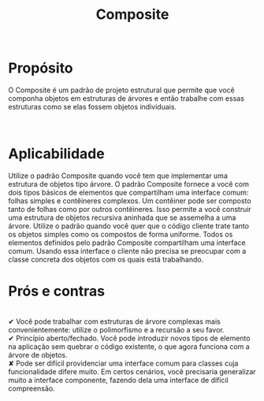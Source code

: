 <h1 align="center">
  Composite
</h1>

<br>

# Propósito
 
O Composite é um padrão de projeto estrutural que permite que você componha objetos em estruturas de árvores e então trabalhe com essas estruturas como se elas fossem objetos individuais.

<br> 

# Aplicabilidade

  Utilize o padrão Composite quando você tem que implementar uma estrutura de objetos tipo árvore.
   O padrão Composite fornece a você com dois tipos básicos de elementos que compartilham uma interface comum: folhas simples e contêineres complexos. Um contêiner pode ser composto tanto de folhas como por outros contêineres. Isso permite a você construir uma estrutura de objetos recursiva aninhada que se assemelha a uma árvore.
   Utilize o padrão quando você quer que o código cliente trate tanto os objetos simples como os compostos de forma uniforme.
   Todos os elementos definidos pelo padrão Composite compartilham uma interface comum. Usando essa interface o cliente não precisa se preocupar com a classe concreta dos objetos com os quais está trabalhando.
  <br>
  
# Prós e contras
 
 <br>
✔   Você pode trabalhar com estruturas de árvore complexas mais convenientemente: utilize o polimorfismo e a recursão a seu favor.
 <br>
✔ Princípio aberto/fechado. Você pode introduzir novos tipos de elemento na aplicação sem quebrar o código existente, o que agora funciona com a árvore de objetos.
 <br>
✘   Pode ser difícil providenciar uma interface comum para classes cuja funcionalidade difere muito. Em certos cenários, você precisaria generalizar muito a interface componente, fazendo dela uma interface de difícil compreensão.
 
